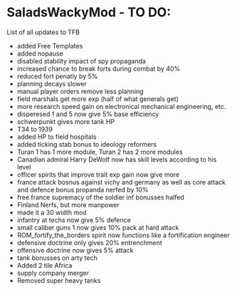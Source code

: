 # SaladsWackyMod - TO DO:

List of all updates to TFB
- added Free Templates
- added nopause
- disabled stability impact of spy propaganda
- increased chance to break forts during combat by 40%
- reduced fort penatly by 5%
- planning decays slower
- manual player orders remove less planning
- field marshals get more exp (half of what generals get)
- more research speed gain on electronical mechanical engineering, etc.
- disperesed 1 and 5 now give 5% base efficiency
- schwerpunkt gives more tank HP
- T34 to 1939
- added HP to field hospitals
- added ticking stab bonus to ideology reformers
- Turan 1 has 1 more module, Turan 2 has 2 more modules
- Canadian admiral Harry DeWolf now has skill levels according to his level
- officer spirits that improve trait exp gain now give more
- france attack bosnus against vichy and germany as well as core attack and defence bonus propanda nerfed by 10%
- free france supremacy of the soldier inf bonusses halfed
- Finland Nerfs, but more manpower
- made it a 30 width mod
- infantry at techs now give 5% defence
- small caliber guns 1 now gives 10% pack at hard attack
- ROM_fortify_the_borders spirit now functions like a fortification engineer
- defensive doctrine only gives 20% entrenchment
- offensive doctrine now gives 5% attack
- tank bonusses on arty tech
- Added 2 tile Africa
- supply company merger
- Removed super heavy tanks
